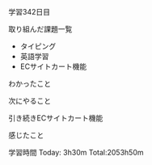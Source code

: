 学習342日目

取り組んだ課題一覧

- タイピング
- 英語学習
- ECサイトカート機能

わかったこと

次にやること

引き続きECサイトカート機能

感じたこと

学習時間 Today: 3h30m Total:2053h50m